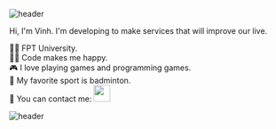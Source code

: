 ![header](https://capsule-render.vercel.app/api?type=wave&color=gradient&height=300&section=header&text=Hi%20there%20👋&fontSize=50)

Hi, I'm Vinh. I'm developing to make services that will improve our live.

👨‍🎓 FPT University. <br />
🧑‍💻 Code makes me happy. <br />
🎮 I love playing games and programming games. <br />
🏸 My favorite sport is badminton. <br />
🤙 You can contact me: [<img src="https://www.facebook.com/images/fb_icon_325x325.png" width="30px">](https://www.facebook.com/le.vinh.2013/)<br />

![header](https://capsule-render.vercel.app/api?type=wave&color=gradient&height=300&section=footer&text=)
